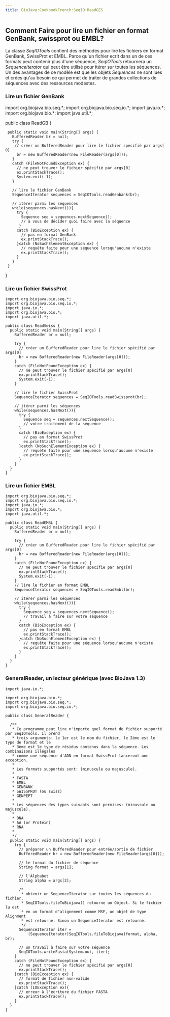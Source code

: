 ```yaml
---
title: BioJava:CookbookFrench:SeqIO:ReadGES
---
```


Comment Faire pour lire un fichier en format GenBank, swissprot ou EMBL?
------------------------------------------------------------------------

La classe *SeqIOTools* contient des méthodes pour lire les fichiers en
format GenBank, SwissProt et EMBL. Parce qu'un fichier ecrit dans un de
ces formats peut contenir plus d'une séquence, *SeqIOTools* retournera
un *SequenceIterator* qui peut être utilisé pour itérer sur toutes les
séquences. Un des avantages de ce modèle est que les objets *Sequences*
ne sont lues et crées qu'au besoin ce qui permet de traiter de grandes
collections de séquences avec des ressources modestes.

### Lire un fichier GenBank

<java> import org.biojava.bio.seq.\*; import org.biojava.bio.seq.io.\*;
import java.io.\*; import org.biojava.bio.\*; import java.util.\*;

public class ReadGB {

` public static void main(String[] args) {`  
`   BufferedReader br = null;`  
`   try {`  
`    // créer un BufferedReader pour lire le fichier specifié par args[0]`  
`     br = new BufferedReader(new FileReader(args[0]));`  
`   }`  
`   catch (FileNotFoundException ex) {`  
`     // ne peut trouver le fichier spécifié par args[0]`  
`     ex.printStackTrace();`  
`     System.exit(-1);`  
`   }`

`   // lire le fichier GenBank`  
`   SequenceIterator sequences = SeqIOTools.readGenbank(br);`

`   // itérer parmi les séquences`  
`   while(sequences.hasNext()){`  
`     try {`  
`       Sequence seq = sequences.nextSequence();`  
`       // à vous de décider quoi faire avec la séquence`  
`      }`  
`     catch (BioException ex) {`  
`       // pas en format GenBank`  
`       ex.printStackTrace();`  
`     }catch (NoSuchElementException ex) {`  
`       // requête faite pour une séquence lorsqu'aucune n'existe`  
`       ex.printStackTrace();`  
`     }`  
`   }`  
` }`

} </java>

### Lire un fichier SwissProt

    import org.biojava.bio.seq.*;
    import org.biojava.bio.seq.io.*;
    import java.io.*;
    import org.biojava.bio.*;
    import java.util.*;

    public class ReadSwiss {
      public static void main(String[] args) {
        BufferedReader br = null;

        try {
          // créer un BufferedReader pour lire le fichier spécifié par args[0]
          br = new BufferedReader(new FileReader(args[0]));
        }
        catch (FileNotFoundException ex) {
          // ne peut trouver le fichier spécifié par args[0]
          ex.printStackTrace();
          System.exit(-1);
        }

        // lire le fichier SwissProt
        SequenceIterator sequences = SeqIOTools.readSwissprot(br);

        // itérer parmi les séquences
        while(sequences.hasNext()){
          try {
            Sequence seq = sequences.nextSequence();
            // votre traitement de la séquence
          }
          catch (BioException ex) {
            // pas en format SwissProt
            ex.printStackTrace();
          }catch (NoSuchElementException ex) {
            // requête faite pour une séquence lorsqu'aucune n'existe
            ex.printStackTrace();
          }
        }
      }
    }

### Lire un fichier EMBL

    import org.biojava.bio.seq.*;
    import org.biojava.bio.seq.io.*;
    import java.io.*;
    import org.biojava.bio.*;
    import java.util.*;

    public class ReadEMBL {
      public static void main(String[] args) {
        BufferedReader br = null;

        try {
          // créer un BufferedReader pour lire le fichier spécifié par args[0]
          br = new BufferedReader(new FileReader(args[0]));
        }
        catch (FileNotFoundException ex) {
          // ne peut trouver le fichier specifie par args[0]
          ex.printStackTrace();
          System.exit(-1);
        }
        // lire le fichier en format EMBL
        SequenceIterator sequences = SeqIOTools.readEmbl(br);

        // itérer parmi les séquences
        while(sequences.hasNext()){
          try {
            Sequence seq = sequences.nextSequence();
            // travail à faire sur votre séquence
          }
          catch (BioException ex) {
            // pas en format EMBL
            ex.printStackTrace();
          }catch (NoSuchElementException ex) {
            // requête faite pour une séquence lorsqu'aucune n'existe
            ex.printStackTrace();
          }
        }
      }
    }

### GeneralReader, un lecteur générique (avec BioJava 1.3)

    import java.io.*;

    import org.biojava.bio.*;
    import org.biojava.bio.seq.*;
    import org.biojava.bio.seq.io.*;

    public class GeneralReader {

      /**
       * Ce programme peut lire n'importe quel format de fichier supporté par SeqIOTools. Il prend
       * trois arguments: le 1er est le nom du fichier, le 2ème est le type de format et le
       * 3ème est le type de résidus contenus dans la séquence. Les combinaisons illégales
       * comme une séquence d'ADN en format SwissProt lanceront une exception.
       *
       * Les formats supportés sont: (minuscule ou majuscule).
       *
       * FASTA
       * EMBL
       * GENBANK
       * SWISSPROT (ou swiss)
       * GENPEPT
       *
       * Les séquences des types suivants sont permises: (minuscule ou majuscule).
       *
       * DNA
       * AA (or Protein)
       * RNA
       *
       */
      public static void main(String[] args) {
        try {
          // préparer un BufferedReader pour entrée/sortie de fichier
          BufferedReader br = new BufferedReader(new FileReader(args[0]));

          // le format du fichier de séquence
          String format = args[1];

          // l'Alphabet
          String alpha = args[2];

          /*
           * obtenir un SequenceIterator sur toutes les séquences du fichier.
           * SeqIOTools.fileToBiojava() retourne un Object. Si le fichier lu est
           * en un format d"alignement comme MSF, un objet de type Alignment 
           * est retourné. Sinon un SequenceIterator est retourné.
           */
          SequenceIterator iter =
              (SequenceIterator)SeqIOTools.fileToBiojava(format, alpha, br);

          // un travail à faire sur votre séquence
          SeqIOTools.writeFasta(System.out, iter);
        }
        catch (FileNotFoundException ex) {
          // ne peut trouver le fichier spécifié par args[0]
          ex.printStackTrace();
        }catch (BioException ex) {
          // format de fichier non-valide
          ex.printStackTrace();
        }catch (IOException ex){
          // erreur à l'écriture du fichier FASTA
          ex.printStackTrace();
        }
      }
    }
